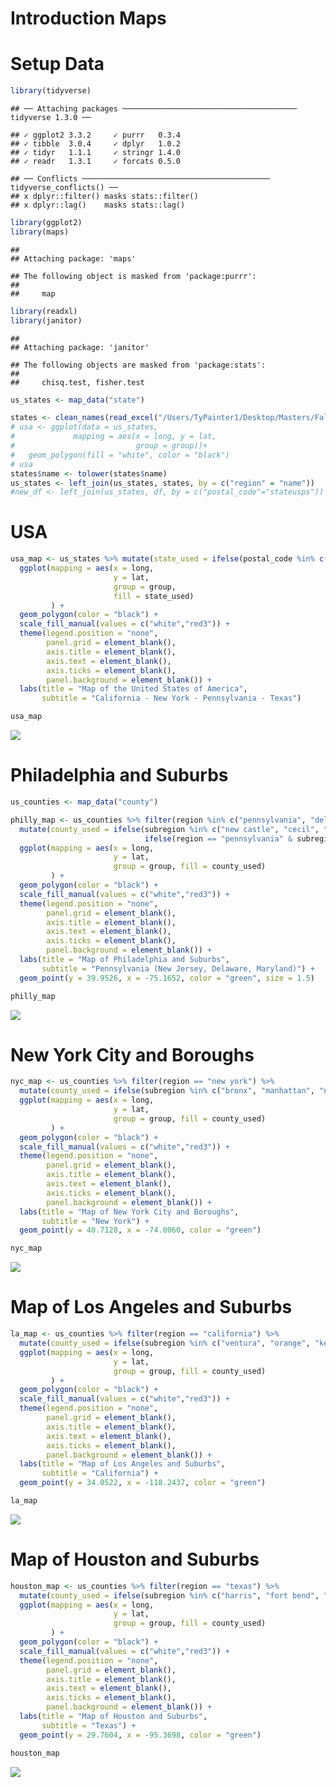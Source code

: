 Introduction Maps
================

# Setup Data

``` r
library(tidyverse)
```

    ## ── Attaching packages ─────────────────────────────────────── tidyverse 1.3.0 ──

    ## ✓ ggplot2 3.3.2     ✓ purrr   0.3.4
    ## ✓ tibble  3.0.4     ✓ dplyr   1.0.2
    ## ✓ tidyr   1.1.1     ✓ stringr 1.4.0
    ## ✓ readr   1.3.1     ✓ forcats 0.5.0

    ## ── Conflicts ────────────────────────────────────────── tidyverse_conflicts() ──
    ## x dplyr::filter() masks stats::filter()
    ## x dplyr::lag()    masks stats::lag()

``` r
library(ggplot2)
library(maps)
```

    ## 
    ## Attaching package: 'maps'

    ## The following object is masked from 'package:purrr':
    ## 
    ##     map

``` r
library(readxl)
library(janitor)
```

    ## 
    ## Attaching package: 'janitor'

    ## The following objects are masked from 'package:stats':
    ## 
    ##     chisq.test, fisher.test

``` r
us_states <- map_data("state")

states <- clean_names(read_excel("/Users/TyPainter1/Desktop/Masters/Fall\ 2020/DS-5610/eda20-team5-project/Ty-Work/intro-maps/states.xlsx"))
# usa <- ggplot(data = us_states,
#             mapping = aes(x = long, y = lat,
#                           group = group))+
#   geom_polygon(fill = "white", color = "black")
# usa
states$name <- tolower(states$name)
us_states <- left_join(us_states, states, by = c("region" = "name"))
#new_df <- left_join(us_states, df, by = c("postal_code"="stateusps"))
```

# USA

``` r
usa_map <- us_states %>% mutate(state_used = ifelse(postal_code %in% c("PA", "CA", "TX", "NY"), "Yes", "No")) %>% 
  ggplot(mapping = aes(x = long, 
                       y = lat, 
                       group = group, 
                       fill = state_used)
         ) +
  geom_polygon(color = "black") +
  scale_fill_manual(values = c("white","red3")) +
  theme(legend.position = "none",
        panel.grid = element_blank(),
        axis.title = element_blank(),
        axis.text = element_blank(),
        axis.ticks = element_blank(),
        panel.background = element_blank()) +
  labs(title = "Map of the United States of America",
       subtitle = "California - New York - Pennsylvania - Texas")

usa_map
```

![](intro-maps_files/figure-gfm/unnamed-chunk-2-1.png)<!-- -->

# Philadelphia and Suburbs

``` r
us_counties <- map_data("county")

philly_map <- us_counties %>% filter(region %in% c("pennsylvania", "delaware", "maryland", "new jersey")) %>%
  mutate(county_used = ifelse(subregion %in% c("new castle", "cecil", "burlington", "camden", "gloucester", "salem", "bucks", "chester", "delaware", "philadelphia"), "y",
                              ifelse(region == "pennsylvania" & subregion == "montgomery", "y", "n"))) %>% 
  ggplot(mapping = aes(x = long, 
                       y = lat, 
                       group = group, fill = county_used)
         ) +
  geom_polygon(color = "black") +
  scale_fill_manual(values = c("white","red3")) +
  theme(legend.position = "none",
        panel.grid = element_blank(),
        axis.title = element_blank(),
        axis.text = element_blank(),
        axis.ticks = element_blank(),
        panel.background = element_blank()) +
  labs(title = "Map of Philadelphia and Suburbs",
       subtitle = "Pennsylvania (New Jersey, Delaware, Maryland)") +
  geom_point(y = 39.9526, x = -75.1652, color = "green", size = 1.5) 

philly_map
```

![](intro-maps_files/figure-gfm/unnamed-chunk-3-1.png)<!-- -->

# New York City and Boroughs

``` r
nyc_map <- us_counties %>% filter(region == "new york") %>%
  mutate(county_used = ifelse(subregion %in% c("bronx", "manhattan", "new york", "queens", "staten island", "brooklyn"), "y", "n")) %>% 
  ggplot(mapping = aes(x = long, 
                       y = lat, 
                       group = group, fill = county_used)
         ) +
  geom_polygon(color = "black") +
  scale_fill_manual(values = c("white","red3")) +
  theme(legend.position = "none",
        panel.grid = element_blank(),
        axis.title = element_blank(),
        axis.text = element_blank(),
        axis.ticks = element_blank(),
        panel.background = element_blank()) +
  labs(title = "Map of New York City and Boroughs",
       subtitle = "New York") +
  geom_point(y = 40.7128, x = -74.0060, color = "green") 

nyc_map
```

![](intro-maps_files/figure-gfm/unnamed-chunk-4-1.png)<!-- -->

# Map of Los Angeles and Suburbs

``` r
la_map <- us_counties %>% filter(region == "california") %>%
  mutate(county_used = ifelse(subregion %in% c("ventura", "orange", "kern", "riverside", "san bernardino", "los angeles"), "y", "n")) %>% 
  ggplot(mapping = aes(x = long, 
                       y = lat, 
                       group = group, fill = county_used)
         ) +
  geom_polygon(color = "black") +
  scale_fill_manual(values = c("white","red3")) +
  theme(legend.position = "none",
        panel.grid = element_blank(),
        axis.title = element_blank(),
        axis.text = element_blank(),
        axis.ticks = element_blank(),
        panel.background = element_blank()) +
  labs(title = "Map of Los Angeles and Suburbs",
       subtitle = "California") +
  geom_point(y = 34.0522, x = -118.2437, color = "green") 

la_map
```

![](intro-maps_files/figure-gfm/unnamed-chunk-5-1.png)<!-- -->

# Map of Houston and Suburbs

``` r
houston_map <- us_counties %>% filter(region == "texas") %>%
  mutate(county_used = ifelse(subregion %in% c("harris", "fort bend", "galveston", "montgomery", "brazoria", "chambers", "waller", "liberty"), "y", "n")) %>% 
  ggplot(mapping = aes(x = long, 
                       y = lat, 
                       group = group, fill = county_used)
         ) +
  geom_polygon(color = "black") +
  scale_fill_manual(values = c("white","red3")) +
  theme(legend.position = "none",
        panel.grid = element_blank(),
        axis.title = element_blank(),
        axis.text = element_blank(),
        axis.ticks = element_blank(),
        panel.background = element_blank()) +
  labs(title = "Map of Houston and Suburbs",
       subtitle = "Texas") +
  geom_point(y = 29.7604, x = -95.3698, color = "green") 

houston_map
```

![](intro-maps_files/figure-gfm/unnamed-chunk-6-1.png)<!-- -->
